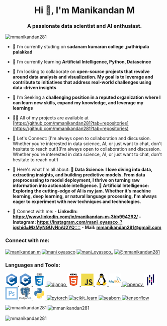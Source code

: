 <h1 align="center">Hi 👋, I'm Manikandan M</h1>
<h3 align="center">A passionate data scientist and AI enthusiast.</h3>

<p align="left"> <img src="https://komarev.com/ghpvc/?username=mmanikandan281&label=Profile%20views&color=0e75b6&style=flat" alt="mmanikandan281" /> </p>

- 🔭 I’m currently studing on **sadanam kumaran college ,pathiripala palakkad**

- 🌱 I’m currently learning **Artificial Intelligence, Python, Datascince**

- 👯 I’m looking to collaborate on **open-source projects that revolve around data analysis and visualization. My goal is to leverage and contribute to initiatives that address real-world challenges using data-driven insights**

- 🤝 I’m Seeking a **challenging position in a reputed organization where I can learn new skills, expand my knowledge, and leverage my learnings**

- 👨‍💻 All of my projects are available at [https://github.com/mmanikandan281?tab=repositories](https://github.com/mmanikandan281?tab=repositories)

- 💬 Let's Connect: [I'm always open to collaboration and discussion. Whether you're interested in data science, AI, or just want to chat, don't hesitate to reach out!](I'm always open to collaboration and discussion. Whether you're interested in data science, AI, or just want to chat, don't hesitate to reach out!)

- 🌟 Here's what I'm all about: **🔬 Data Science: I love diving into data, extracting insights, and building predictive models. From data preprocessing to model deployment, I thrive on turning raw information into actionable intelligence. 🤖 Artificial Intelligence: Exploring the cutting-edge of AI is my jam. Whether it's machine learning, deep learning, or natural language processing, I'm always eager to experiment with new techniques and technologies.**

- 🔗 Connect with me: - **LinkedIn: https://www.linkedin.com/in/manikandan-m-3bb994292/ - Instagram: https://instagram.com/mani_oyassco_?igshid=MzMyNGUyNmU2YQ== - Mail: mmanikandan281@gmail.com**

<h3 align="left">Connect with me:</h3>
<p align="left">
<a href="https://www.kaggle.com/manikandanm2003" target="blank"><img align="center" src="https://raw.githubusercontent.com/rahuldkjain/github-profile-readme-generator/master/src/images/icons/Social/kaggle.svg" alt="manikandan m" height="30" width="40" /></a>
<a href="https://www.linkedin.com/in/manikandan-m-3bb994292/" target="blank"><img align="center" src="https://raw.githubusercontent.com/rahuldkjain/github-profile-readme-generator/master/src/images/icons/Social/linkedin.svg" alt="mani oyassco" height="30" width="40" /></a>
<a href="https://instagram.com/mani_oyassco_?igshid=MzMyNGUyNmU2YQ==" target="blank"><img align="center" src="https://raw.githubusercontent.com/rahuldkjain/github-profile-readme-generator/master/src/images/icons/Social/instagram.svg" alt="mani_oyassco_" height="30" width="40" /></a>
<a href="https://www.hackerrank.com/@mmanikandan281" target="blank"><img align="center" src="https://raw.githubusercontent.com/rahuldkjain/github-profile-readme-generator/master/src/images/icons/Social/hackerrank.svg" alt="@mmanikandan281" height="30" width="40" /></a>
</p>

<h3 align="left">Languages and Tools:</h3>
<p align="left"> <a href="https://www.cprogramming.com/" target="_blank" rel="noreferrer"> <img src="https://raw.githubusercontent.com/devicons/devicon/master/icons/c/c-original.svg" alt="c" width="40" height="40"/> </a> <a href="https://www.w3schools.com/cpp/" target="_blank" rel="noreferrer"> <img src="https://raw.githubusercontent.com/devicons/devicon/master/icons/cplusplus/cplusplus-original.svg" alt="cplusplus" width="40" height="40"/> </a> <a href="https://www.w3schools.com/css/" target="_blank" rel="noreferrer"> <img src="https://raw.githubusercontent.com/devicons/devicon/master/icons/css3/css3-original-wordmark.svg" alt="css3" width="40" height="40"/> </a> <a href="https://www.djangoproject.com/" target="_blank" rel="noreferrer"> <img src="https://cdn.worldvectorlogo.com/logos/django.svg" alt="django" width="40" height="40"/> </a> <a href="https://www.w3.org/html/" target="_blank" rel="noreferrer"> <img src="https://raw.githubusercontent.com/devicons/devicon/master/icons/html5/html5-original-wordmark.svg" alt="html5" width="40" height="40"/> </a> <a href="https://developer.mozilla.org/en-US/docs/Web/JavaScript" target="_blank" rel="noreferrer"> <img src="https://raw.githubusercontent.com/devicons/devicon/master/icons/javascript/javascript-original.svg" alt="javascript" width="40" height="40"/> </a> <a href="https://www.linux.org/" target="_blank" rel="noreferrer"> <img src="https://raw.githubusercontent.com/devicons/devicon/master/icons/linux/linux-original.svg" alt="linux" width="40" height="40"/> </a> <a href="https://www.mysql.com/" target="_blank" rel="noreferrer"> <img src="https://raw.githubusercontent.com/devicons/devicon/master/icons/mysql/mysql-original-wordmark.svg" alt="mysql" width="40" height="40"/> </a> <a href="https://opencv.org/" target="_blank" rel="noreferrer"> <img src="https://www.vectorlogo.zone/logos/opencv/opencv-icon.svg" alt="opencv" width="40" height="40"/> </a> <a href="https://pandas.pydata.org/" target="_blank" rel="noreferrer"> <img src="https://raw.githubusercontent.com/devicons/devicon/2ae2a900d2f041da66e950e4d48052658d850630/icons/pandas/pandas-original.svg" alt="pandas" width="40" height="40"/> </a> <a href="https://www.photoshop.com/en" target="_blank" rel="noreferrer"> <img src="https://raw.githubusercontent.com/devicons/devicon/master/icons/photoshop/photoshop-line.svg" alt="photoshop" width="40" height="40"/> </a> <a href="https://www.postgresql.org" target="_blank" rel="noreferrer"> <img src="https://raw.githubusercontent.com/devicons/devicon/master/icons/postgresql/postgresql-original-wordmark.svg" alt="postgresql" width="40" height="40"/> </a> <a href="https://www.python.org" target="_blank" rel="noreferrer"> <img src="https://raw.githubusercontent.com/devicons/devicon/master/icons/python/python-original.svg" alt="python" width="40" height="40"/> </a> <a href="https://pytorch.org/" target="_blank" rel="noreferrer"> <img src="https://www.vectorlogo.zone/logos/pytorch/pytorch-icon.svg" alt="pytorch" width="40" height="40"/> </a> <a href="https://scikit-learn.org/" target="_blank" rel="noreferrer"> <img src="https://upload.wikimedia.org/wikipedia/commons/0/05/Scikit_learn_logo_small.svg" alt="scikit_learn" width="40" height="40"/> </a> <a href="https://seaborn.pydata.org/" target="_blank" rel="noreferrer"> <img src="https://seaborn.pydata.org/_images/logo-mark-lightbg.svg" alt="seaborn" width="40" height="40"/> </a> <a href="https://www.tensorflow.org" target="_blank" rel="noreferrer"> <img src="https://www.vectorlogo.zone/logos/tensorflow/tensorflow-icon.svg" alt="tensorflow" width="40" height="40"/> </a> </p>

<p><img align="left" src="https://github-readme-stats.vercel.app/api/top-langs?username=mmanikandan281&show_icons=true&locale=en&layout=compact" alt="mmanikandan281" /></p>

<p>&nbsp;<img align="center" src="https://github-readme-stats.vercel.app/api?username=mmanikandan281&show_icons=true&locale=en" alt="mmanikandan281" /></p>

<p><img align="center" src="https://github-readme-streak-stats.herokuapp.com/?user=mmanikandan281&" alt="mmanikandan281" /></p>
